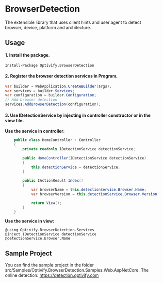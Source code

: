 # BrowserDetection
The extensible library that uses client hints and user agent to detect browser, device, platform and architecture.

## Usage
#### 1. Install the package.

````
Install-Package Optivify.BrowserDetection
````

#### 2. Register the browser detection services in Program.
```csharp
var builder = WebApplication.CreateBuilder(args);
var services = builder.Services;
var configuration = builder.Configuration;
// Add browser detection
services.AddBrowserDetection(configuration);
```
#### 3. Use IDetectionService by injecting in controller constructor or in the view file.
**Use the service in controller:**
```csharp
    public class HomeController : Controller
    {
        private readonly IDetectionService detectionService;
        
        public HomeController(IDetectionService detectionService)
        {
            this.detectionService = detectionService;
        }
        
        public IActionResult Index()
        {
            var browserName = this.detectionService.Browser.Name;
            var browserVersion = this.detectionService.Browser.Version;

            return View();
        }
    }
```
**Use the service in view:**
```razor
@using Optivify.BrowserDetection.Services
@inject IDetectionService detectionService
@detectionService.Browser.Name
```


## Sample Project
You can find the sample project in the folder src/Samples/Optivify.BrowserDetection.Samples.Web.AspNetCore.
The online detection: https://detection.optivify.com
